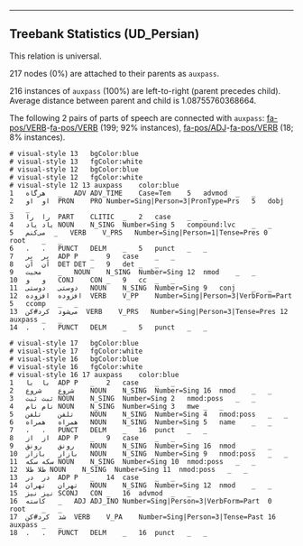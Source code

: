 

--------------------------------------------------------------------------------

## Treebank Statistics (UD_Persian)

This relation is universal.

217 nodes (0%) are attached to their parents as `auxpass`.

216 instances of `auxpass` (100%) are left-to-right (parent precedes child).
Average distance between parent and child is 1.08755760368664.

The following 2 pairs of parts of speech are connected with `auxpass`: [fa-pos/VERB]()-[fa-pos/VERB]() (199; 92% instances), [fa-pos/ADJ]()-[fa-pos/VERB]() (18; 8% instances).


~~~ conllu
# visual-style 13	bgColor:blue
# visual-style 13	fgColor:white
# visual-style 12	bgColor:blue
# visual-style 12	fgColor:white
# visual-style 12 13 auxpass	color:blue
1	هرگاه	_	ADV	ADV_TIME	Case=Tem	5	advmod	_	_
2	او	او	PRON	PRO	Number=Sing|Person=3|PronType=Prs	5	dobj	_	_
3	را	را	PART	CLITIC	_	2	case	_	_
4	یاد	یاد	NOUN	N_SING	Number=Sing	5	compound:lvc	_	_
5	می‌کنم	_	VERB	V_PRS	Number=Sing|Person=1|Tense=Pres	0	root	_	_
6	،	،	PUNCT	DELM	_	5	punct	_	_
7	بر	بر	ADP	P	_	9	case	_	_
8	آن	آن	DET	DET	_	9	det	_	_
9	محبت	_	NOUN	N_SING	Number=Sing	12	nmod	_	_
10	و	و	CONJ	CON	_	9	cc	_	_
11	دوستی	دوستی	NOUN	N_SING	Number=Sing	9	conj	_	_
12	افزوده	افزوده	VERB	V_PP	Number=Sing|Person=3|VerbForm=Part	5	ccomp	_	_
13	می‌شود	کرد#کن	VERB	V_PRS	Number=Sing|Person=3|Tense=Pres	12	auxpass	_	_
14	.	.	PUNCT	DELM	_	5	punct	_	_

~~~


~~~ conllu
# visual-style 17	bgColor:blue
# visual-style 17	fgColor:white
# visual-style 16	bgColor:blue
# visual-style 16	fgColor:white
# visual-style 16 17 auxpass	color:blue
1	با	با	ADP	P	_	2	case	_	_
2	شروع	شروع	NOUN	N_SING	Number=Sing	16	nmod	_	_
3	ثبت	ثبت	NOUN	N_SING	Number=Sing	2	nmod:poss	_	_
4	نام	نام	NOUN	N_SING	Number=Sing	3	mwe	_	_
5	تلفن	تلفن	NOUN	N_SING	Number=Sing	4	nmod:poss	_	_
6	همراه	همراه	NOUN	N_SING	Number=Sing	5	name	_	_
7	،	،	PUNCT	DELM	_	16	punct	_	_
8	از	از	ADP	P	_	9	case	_	_
9	رونق	رونق	NOUN	N_SING	Number=Sing	16	nmod	_	_
10	بازار	بازار	NOUN	N_SING	Number=Sing	9	nmod:poss	_	_
11	سکه	سکه	NOUN	N_SING	Number=Sing	10	nmod:poss	_	_
12	طلا	طلا	NOUN	N_SING	Number=Sing	11	nmod:poss	_	_
13	در	در	ADP	P	_	14	case	_	_
14	تهران	تهران	NOUN	N_SING	Number=Sing	12	nmod	_	_
15	نیز	نیز	SCONJ	CON	_	16	advmod	_	_
16	کاسته	_	ADJ	ADJ_INO	Number=Sing|Person=3|VerbForm=Part	0	root	_	_
17	شد	کرد#کن	VERB	V_PA	Number=Sing|Person=3|Tense=Past	16	auxpass	_	_
18	.	.	PUNCT	DELM	_	16	punct	_	_

~~~


